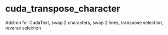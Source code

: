 # cuda_transpose_character
Add-on for CudaText, swap 2 characters, swap 2 lines, transpose selection, reverse selection
